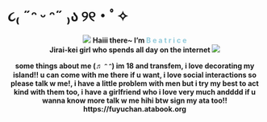 # ૮₍ ˶ᵔ ᵕ ᵔ˶ ₎ა ୨୧・ﾟ✧

<p align="center">
<img src=https://files.catbox.moe/2w979f.gif>  <b>Haiii there~ I’m 
<span style="color:#92CADA;">B</span>
<span style="color:#92CADA;">e</span>
<span style="color:#92CADA;">a</span>
<span style="color:#92CADA;">t</span>
<span style="color:#92CADA;">r</span>
<span style="color:#92CADA;">i</span>
<span style="color:#92CADA;">c</span>
<span style="color:#92CADA;">e</span><br>  
<b>Jirai-kei girl who spends all day on the internet <img src=https://files.catbox.moe/ysr4tm.gif>
<p align="center">
<b> some things about me (♬ ᵔ ᵔ) im 18 and transfem, i love decorating my island!! u can come with me there if u want, i love social interactions so please talk w me!, i have a little problem with men but i try my best to act kind with them too, i have a girlfriend who i love very much andddd if u wanna know more talk w me hihi btw sign my ata too!! https://fuyuchan.atabook.org
<p align="center">

  <p align='center>
<b> IF U CAME TO HELP ME WITH MY FINAL PAPER THANK U SO MUCH please respond this forms! https://forms.gle/dYaweeTRuLHK6Gbx7
  <img src="https://files.catbox.moe/69q993.gif" width="100%" height="40px" />
</p>
<p align="center">
<b><img src=https://files.catbox.moe/jsglso.png height="18px"/>
<b> My fandoms!
<p align="center">
<b>- Enstars
<p align="center">
<b>- Hypmic
<p align="center">
<b>- SideM
<p align="center">
<b>- IDV
<p align="center">
<b>- Ebuhosu
<p align="center">
<b>- Persona
  <p align="center">
    <b> -Umamusume</b>
<p align="center">
<b> <img src="https://files.catbox.moe/1ewu3i.gif">
  <img src="https://files.catbox.moe/69q993.gif" width="100%" height="40px" />
   <img src="https://64.media.tumblr.com/bf248c970588a5a7b5bdd46e35abf63d/2392e7c1f6f7c3e5-ea/s100x200/326e54cc29155640fd9b2485669a608c972c1ad7.pnj"> <img src="https://64.media.tumblr.com/0b250c54dea4229df5d7a47f7c011911/7bf7ca88a92b27d3-15/s100x200/d187c8626a11c36fb01b06a0b5c69a78334cf03f.gif"> <img src="https://64.media.tumblr.com/85c3037954f565094a16af3d2e5cc1d5/7ba2cd3fc08507cc-ae/s250x400/7c2202a063b78527580aa1c46b95c607d001b9dd.gif" width="20%" height="70px"> <img src="https://files.catbox.moe/uqk9kw.gif"> <img src="https://files.catbox.moe/iljyjb.png">
<p align="center">
<b> <img src="https://64.media.tumblr.com/b276fb17a7e6228a28acded683c1a814/275a84ce0dc210dd-e8/s250x400/679392effe7fd55746b9a03328442ea03bbae23c.gifv" widht="100%" height="40px"> <img src="https://64.media.tumblr.com/43b341e1c0bcc1bf0382f8fe840c77e6/275a84ce0dc210dd-0a/s250x400/4b06653cd289a3f48e2d5e3e3f9c8e6762725b18.gif" height="30px"> <img src="https://64.media.tumblr.com/1ac436b9bbaffd475b2a2a162a1d3e30/64107bd354cd4629-b2/s250x400/5d97f3f2b3543f5f21f69c266d36643690fb3db2.gif" height="30px">

<!--
**ShinjukuLights/ShinjukuLights** is a ✨ _special_ ✨ repository because its `README.md` (this file) appears on your GitHub profile.

Here are some ideas to get you started:

- 🔭 I’m currently working on ...
- 🌱 I’m currently learning ...
- 👯 I’m looking to collaborate on ...
- 🤔 I’m looking for help with ...
- 💬 Ask me about ...
- 📫 How to reach me: ...
- 😄 Pronouns: ...
- ⚡ Fun fact: ...
-->
